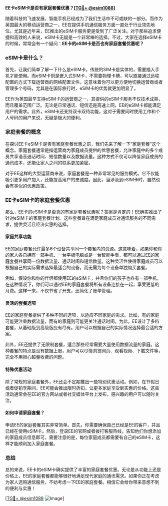 **EE卡eSIM卡是否有家庭套餐优惠？[[TG💪+ @esim1088](https://t.me/s/esim1088)]**

随着科技的飞速发展，智能手机已经成为了我们生活中不可或缺的一部分。而作为英国最大的移动运营商之一，EE在提供手机通信服务方面一直处于行业领先地位。尤其是近年来，EE推出的eSIM卡服务更是受到了广泛关注。对于那些追求便捷和高效的人来说，eSIM卡无疑是一个非常棒的选择。不过，大家在选择eSIM卡的时候，常常会有一个疑问：**EE卡的eSIM卡是否也有家庭套餐优惠呢？**

### eSIM卡是什么？

首先，让我们简单了解一下什么是eSIM卡。传统的SIM卡是实体的，需要插入手机才能使用。而eSIM卡则是嵌入式SIM卡，不需要物理卡槽，可以直接通过远程配置的方式下载运营商的网络配置文件。这意味着你可以更方便地切换运营商或者管理多个号码，尤其是在国际旅行时，eSIM卡的优势就更加明显了。

EE作为英国最早支持eSIM卡的运营商之一，其提供的eSIM卡服务不仅技术成熟，而且覆盖范围广泛。无论是日常通话、短信还是高速上网，EE的eSIM卡都能满足用户的需求。此外，eSIM卡还支持双卡双待功能，这对于需要同时使用工作和个人号码的用户来说，无疑是极大的便利。

### 家庭套餐的概念

在探讨EE卡eSIM卡是否有家庭套餐优惠之前，我们先来了解一下“家庭套餐”这个概念。家庭套餐通常是指运营商为家庭成员提供的优惠套餐，允许家庭中的多个成员共享语音通话时间、短信数量以及数据流量。这种方式不仅可以降低家庭成员的通讯成本，还能让家人之间的联系更加紧密。

对于EE这样的大型运营商来说，家庭套餐是一种非常常见的服务模式。它不仅能吸引更多用户加入，还能提高用户的忠诚度。因此，当涉及到eSIM卡时，自然也会有类似的优惠政策。

### EE卡eSIM卡的家庭套餐优惠

那么，EE卡的eSIM卡是否真的有家庭套餐优惠呢？答案是肯定的！EE确实推出了针对eSIM卡的家庭套餐计划。这些套餐旨在满足家庭成员对通讯服务的不同需求，提供灵活且经济实惠的选择。

#### 家庭共享功能

EE的家庭套餐允许最多6个设备共享同一个套餐内的资源。这意味着，如果你和你的家人各自拥有一部手机、一台平板电脑或是一台智能手表，都可以通过EE的家庭套餐共享同一份数据流量、通话时间和短信数量。这种灵活性使得家庭成员可以根据自己的实际需求选择最适合的设备，而无需为每个设备单独购买套餐。

例如，假设你和你的伴侣都使用EE的eSIM卡，并且你们的孩子也各有一部手机。在这种情况下，你们可以通过EE的家庭套餐将所有设备连接在一起，享受更低的月费。这样一来，不仅节省了开支，还简化了账单管理。

#### 灵活的套餐选项

EE的家庭套餐提供了多种不同的选项，以适应不同家庭的需求。比如，有的家庭可能更注重数据流量，而有的家庭则可能更关注通话时间。为此，EE设计了多档套餐，从基础版到高级版应有尽有。用户可以根据自己的实际情况选择最合适的方案。

此外，EE还提供了无限制套餐，适合那些经常需要大量使用数据流量的家庭。这种套餐的特点是没有数据上限，用户可以尽情浏览网页、观看视频、下载文件等，完全不用担心超量收费的问题。

#### 特殊优惠活动

除了常规的家庭套餐外，EE还会不定期推出一些特别优惠活动。例如，在节假日或者促销季期间，EE可能会推出限时折扣，让更多家庭享受到实惠的价格。这些活动通常会在EE的官方网站或者社交媒体平台上发布，感兴趣的用户可以随时关注。

#### 如何申请家庭套餐？

申请EE的家庭套餐其实非常简单。首先，你需要确保自己已经是EE的客户，并且已经在使用eSIM卡。然后，登录EE的官网或者拨打客服热线，告知他们你想添加的家庭成员信息即可。需要注意的是，每位家庭成员都需要有自己的eSIM卡，这样才能顺利加入家庭套餐。

### 总结

总的来说，EE卡的eSIM卡确实提供了丰富的家庭套餐优惠。无论是从功能上还是价格上，EE的家庭套餐都能够很好地满足现代家庭的通讯需求。如果你正在考虑为家人选购通信服务，不妨考虑一下EE的家庭套餐。相信它会给你带来意想不到的便利与实惠！

[[TG💪+ @esim1088](https://t.me/s/esim1088) ![Image](https://i.postimg.cc/4NQfJmqS/Snipaste-2025-05-13-00-14-12.png)]
